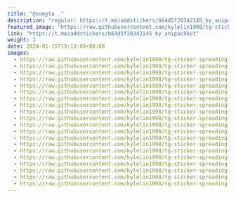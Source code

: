 ```yaml
---
title: "@somyta ."
description: "regular: https://t.me/addstickers/b64d5f20342145_by_anipackbot"
featured_image: "https://raw.githubusercontent.com/kylelin1998/tg-sticker-spreading-worldwide-images/main/img/07180da8-c55f-44aa-9817-2e2ed13d0f97.jpg"
link: "https://t.me/addstickers/b64d5f20342145_by_anipackbot"
weight: 3
date: 2024-01-15T19:13:08+08:00
images:
  - https://raw.githubusercontent.com/kylelin1998/tg-sticker-spreading-worldwide-images/main/img/07180da8-c55f-44aa-9817-2e2ed13d0f97.jpg
  - https://raw.githubusercontent.com/kylelin1998/tg-sticker-spreading-worldwide-images/main/img/9791b78a-37b7-447b-b654-5cdcb346c9bd.jpg
  - https://raw.githubusercontent.com/kylelin1998/tg-sticker-spreading-worldwide-images/main/img/2ff89e3e-ccd0-4fc5-8b6c-788edaec7ffb.jpg
  - https://raw.githubusercontent.com/kylelin1998/tg-sticker-spreading-worldwide-images/main/img/ed51773e-f417-4983-a2f0-0bc7c425483e.jpg
  - https://raw.githubusercontent.com/kylelin1998/tg-sticker-spreading-worldwide-images/main/img/32bcb8ac-3d72-443f-8db9-1941b279280c.jpg
  - https://raw.githubusercontent.com/kylelin1998/tg-sticker-spreading-worldwide-images/main/img/32fd0fe3-0232-430a-af9d-51c562a10f9f.jpg
  - https://raw.githubusercontent.com/kylelin1998/tg-sticker-spreading-worldwide-images/main/img/54ca1b76-ef98-417c-91dc-8b5b6ab9d071.jpg
  - https://raw.githubusercontent.com/kylelin1998/tg-sticker-spreading-worldwide-images/main/img/1404f9b0-a4ef-44fd-986f-64c093d2f057.jpg
  - https://raw.githubusercontent.com/kylelin1998/tg-sticker-spreading-worldwide-images/main/img/67b9d3cc-1993-44dc-a409-4e85b33382bb.jpg
  - https://raw.githubusercontent.com/kylelin1998/tg-sticker-spreading-worldwide-images/main/img/f917c0b6-6ab1-4f4a-99e4-ca59f7aeffc7.jpg
  - https://raw.githubusercontent.com/kylelin1998/tg-sticker-spreading-worldwide-images/main/img/0917ee3e-0f3f-4e06-a2e2-1568c0af07a7.jpg
  - https://raw.githubusercontent.com/kylelin1998/tg-sticker-spreading-worldwide-images/main/img/52a5f3a7-0bd6-4b5a-9398-b0a649e38121.jpg
  - https://raw.githubusercontent.com/kylelin1998/tg-sticker-spreading-worldwide-images/main/img/16089cb6-249a-438c-93e3-86b676092cf2.jpg
  - https://raw.githubusercontent.com/kylelin1998/tg-sticker-spreading-worldwide-images/main/img/b54d8bdd-1e5b-412b-8e01-ac87c6bc3c5e.jpg
  - https://raw.githubusercontent.com/kylelin1998/tg-sticker-spreading-worldwide-images/main/img/7fead643-b163-4da6-9b1e-85d5518216be.jpg
  - https://raw.githubusercontent.com/kylelin1998/tg-sticker-spreading-worldwide-images/main/img/d3c044ce-e4a7-4957-9cfb-31fc44b98eff.jpg
  - https://raw.githubusercontent.com/kylelin1998/tg-sticker-spreading-worldwide-images/main/img/088df32d-5db0-461d-aabf-dd4e627da11c.jpg
  - https://raw.githubusercontent.com/kylelin1998/tg-sticker-spreading-worldwide-images/main/img/22eb6028-7192-49da-bce6-8e21d6feeb20.jpg
  - https://raw.githubusercontent.com/kylelin1998/tg-sticker-spreading-worldwide-images/main/img/b5fef0d4-5a75-4496-8eee-2e0246edbc2a.jpg
  - https://raw.githubusercontent.com/kylelin1998/tg-sticker-spreading-worldwide-images/main/img/0f0e2c7c-d85f-47d9-ab41-e20988b1c66e.jpg
---
```

